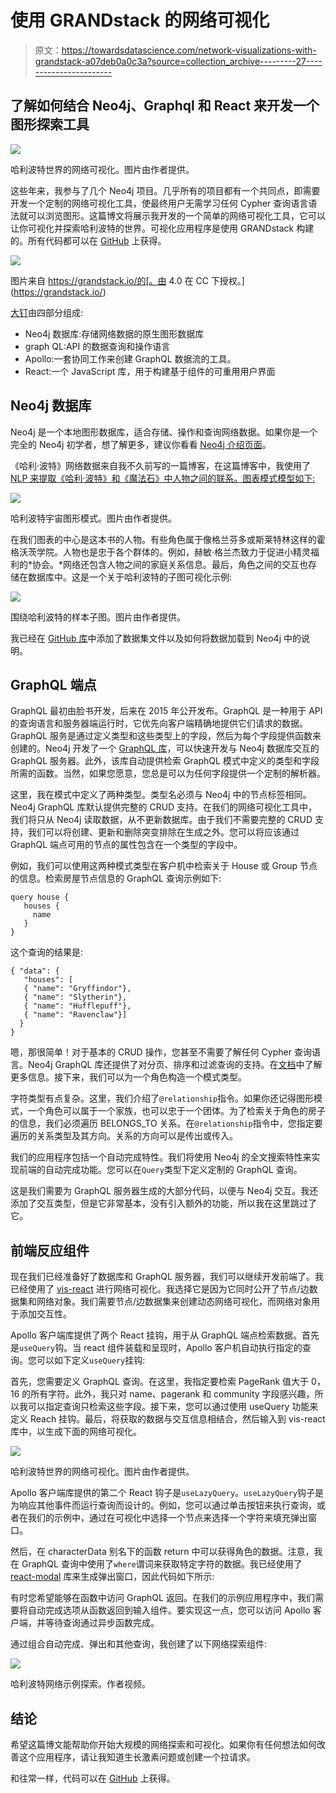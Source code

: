 # 使用 GRANDstack 的网络可视化

> 原文：<https://towardsdatascience.com/network-visualizations-with-grandstack-a07deb0a0c3a?source=collection_archive---------27----------------------->

## 了解如何结合 Neo4j、Graphql 和 React 来开发一个图形探索工具

![](img/324444ade7db2b7a950248293e39ba31.png)

哈利波特世界的网络可视化。图片由作者提供。

这些年来，我参与了几个 Neo4j 项目。几乎所有的项目都有一个共同点，即需要开发一个定制的网络可视化工具，使最终用户无需学习任何 Cypher 查询语言语法就可以浏览图形。这篇博文将展示我开发的一个简单的网络可视化工具，它可以让你可视化并探索哈利波特的世界。可视化应用程序是使用 GRANDstack 构建的。所有代码都可以在 [GitHub](https://github.com/tomasonjo/neo4j-hp-viz) 上获得。

![](img/86c0279f415f201b66cd24881088e5b4.png)

图片来自 https://grandstack.io/的[。由 4.0 在 CC 下授权。](https://grandstack.io/)

[大钉](https://grandstack.io/)由四部分组成:

*   Neo4j 数据库:存储网络数据的原生图形数据库
*   graph QL:API 的数据查询和操作语言
*   Apollo:一套协同工作来创建 GraphQL 数据流的工具。
*   React:一个 JavaScript 库，用于构建基于组件的可重用用户界面

## Neo4j 数据库

Neo4j 是一个本地图形数据库，适合存储、操作和查询网络数据。如果你是一个完全的 Neo4j 初学者，想了解更多，建议你看看 [Neo4j 介绍页面](https://neo4j.com/developer/get-started/)。

《哈利·波特》网络数据来自我不久前写的一篇博客，在这篇博客中，我使用了 [NLP 来提取《哈利·波特》和《魔法石》中人物之间的联系。图表模式模型如下:](https://medium.com/neo4j/turn-a-harry-potter-book-into-a-knowledge-graph-ffc1c45afcc8)

![](img/759f6a601bc7a54698a6fe48499b84dc.png)

哈利波特宇宙图形模式。图片由作者提供。

在我们图表的中心是这本书的人物。有些角色属于像格兰芬多或斯莱特林这样的霍格沃茨学院。人物也是忠于各个群体的。例如，赫敏·格兰杰致力于促进小精灵福利的*协会。*网络还包含人物之间的家庭关系信息。最后，角色之间的交互也存储在数据库中。这是一个关于哈利波特的子图可视化示例:

![](img/97a94da20afe80c3b1ac955832e5efa0.png)

围绕哈利波特的样本子图。图片由作者提供。

我已经在 [GitHub 库](https://github.com/tomasonjo/neo4j-hp-viz)中添加了数据集文件以及如何将数据加载到 Neo4j 中的说明。

## GraphQL 端点

GraphQL 最初由脸书开发，后来在 2015 年公开发布。GraphQL 是一种用于 API 的查询语言和服务器端运行时，它优先向客户端精确地提供它们请求的数据。GraphQL 服务是通过定义类型和这些类型上的字段，然后为每个字段提供函数来创建的。Neo4j 开发了一个 [GraphQL 库](https://github.com/neo4j/graphql)，可以快速开发与 Neo4j 数据库交互的 GraphQL 服务器。此外，该库自动提供检索 GraphQL 模式中定义的类型和字段所需的函数。当然，如果您愿意，您总是可以为任何字段提供一个定制的解析器。

这里，我在模式中定义了两种类型。类型名必须与 Neo4j 中的节点标签相同。Neo4j GraphQL 库默认提供完整的 CRUD 支持。在我们的网络可视化工具中，我们将只从 Neo4j 读取数据，从不更新数据库。由于我们不需要完整的 CRUD 支持，我们可以将创建、更新和删除突变排除在生成之外。您可以将应该通过 GraphQL 端点可用的节点的属性包含在一个类型的字段中。

例如，我们可以使用这两种模式类型在客户机中检索关于 House 或 Group 节点的信息。检索房屋节点信息的 GraphQL 查询示例如下:

```
query house {
   houses {
     name
   }
}
```

这个查询的结果是:

```
{ "data": {
   "houses": [
   { "name": "Gryffindor"},
   { "name": "Slytherin"},
   { "name": "Hufflepuff"},
   { "name": "Ravenclaw"}]
  }
}
```

嗯，那很简单！对于基本的 CRUD 操作，您甚至不需要了解任何 Cypher 查询语言。Neo4j GraphQL 库还提供了对分页、排序和过滤查询的支持。在[文档](https://neo4j.com/docs/graphql-manual/current/)中了解更多信息。接下来，我们可以为一个角色构造一个模式类型。

字符类型有点复杂。这里，我们介绍了`@relationship`指令。如果你还记得图形模式，一个角色可以属于一个家族，也可以忠于一个团体。为了检索关于角色的房子的信息，我们必须遍历 BELONGS_TO 关系。在`@relationship`指令中，您指定要遍历的关系类型及其方向。关系的方向可以是传出或传入。

我们的应用程序包括一个自动完成特性。我们将使用 Neo4j 的全文搜索特性来实现前端的自动完成功能。您可以在`Query`类型下定义定制的 GraphQL 查询。

这是我们需要为 GraphQL 服务器生成的大部分代码，以便与 Neo4j 交互。我还添加了交互类型，但是它非常基本，没有引入额外的功能，所以我在这里跳过了它。

## 前端反应组件

现在我们已经准备好了数据库和 GraphQL 服务器，我们可以继续开发前端了。我已经使用了 [vis-react](https://www.npmjs.com/package/vis-react) 进行网络可视化。我选择它是因为它同时公开了节点/边数据集和网络对象。我们需要节点/边数据集来创建动态网络可视化，而网络对象用于添加交互性。

Apollo 客户端库提供了两个 React 挂钩，用于从 GraphQL 端点检索数据。首先是`useQuery`钩。当 react 组件装载和呈现时，Apollo 客户机自动执行指定的查询。您可以如下定义`useQuery`挂钩:

首先，您需要定义 GraphQL 查询。在这里，我指定要检索 PageRank 值大于 0，16 的所有字符。此外，我只对 name、pagerank 和 community 字段感兴趣，所以我可以指定查询只检索这些字段。接下来，您可以通过使用 useQuery 功能来定义 Reach 挂钩。最后，将获取的数据与交互信息相结合，然后输入到 vis-react 库中，以生成下面的网络可视化。

![](img/324444ade7db2b7a950248293e39ba31.png)

哈利波特世界的网络可视化。图片由作者提供。

Apollo 客户端库提供的第二个 React 钩子是`useLazyQuery`。`useLazyQuery`钩子是为响应其他事件而运行查询而设计的。例如，您可以通过单击按钮来执行查询，或者在我们的示例中，通过在可视化中选择一个节点来选择一个字符来填充弹出窗口。

然后，在 characterData 别名下的函数 return 中可以获得角色的数据。注意，我在 GraphQL 查询中使用了`where`谓词来获取特定字符的数据。我已经使用了 [react-modal](https://www.npmjs.com/package/react-modal) 库来生成弹出窗口，因此代码如下所示:

有时您希望能够在函数中访问 GraphQL 返回。在我们的示例应用程序中，我们需要将自动完成选项从函数返回到输入组件。要实现这一点，您可以访问 Apollo 客户端，并等待查询通过异步函数完成。

通过组合自动完成、弹出和其他查询，我创建了以下网络探索组件:

![](img/23e4c24b8f8b28a4e78962c24eb66d2e.png)

哈利波特网络示例探索。作者视频。

## 结论

希望这篇博文能帮助你开始大规模的网络探索和可视化。如果你有任何想法如何改善这个应用程序，请让我知道生长激素问题或创建一个拉请求。

和往常一样，代码可以在 [GitHub](https://github.com/tomasonjo/neo4j-hp-viz) 上获得。